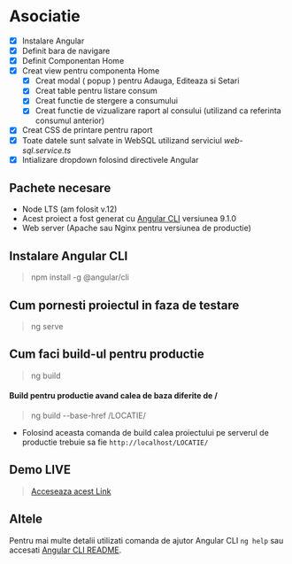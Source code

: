 # Asociatie

* [x] Instalare Angular
* [x] Definit bara de navigare
* [x] Definit Componentan Home
* [x] Creat view pentru componenta Home
  * [x] Creat modal ( popup ) pentru Adauga, Editeaza si Setari
  * [x] Creat table pentru listare consum
  * [x] Creat functie de stergere a consumului
  * [x] Creat functie de vizualizare raport al consului (utilizand ca referinta consumul anterior)
* [x] Creat CSS de printare pentru raport
* [x] Toate datele sunt salvate in WebSQL utilizand serviciul *web-sql.service.ts*
* [x] Intializare dropdown folosind directivele Angular

## Pachete necesare
* Node LTS (am folosit v.12)
* Acest proiect a fost generat cu [Angular CLI](https://github.com/angular/angular-cli) versiunea 9.1.0
* Web server (Apache sau Nginx pentru versiunea de productie)

## Instalare Angular CLI
> npm install -g @angular/cli

## Cum pornesti proiectul in faza de testare
> ng serve

## Cum faci build-ul pentru productie
> ng build
#### Build pentru productie avand calea de baza diferite de **/**
> ng build --base-href /LOCATIE/
- Folosind aceasta comanda de build calea proiectului pe serverul de productie trebuie sa fie `http://localhost/LOCATIE/`

## Demo LIVE
> [Acceseaza acest Link](https://colocaust.dev/proiect/asociatie/)

## Altele

Pentru mai multe detalii utilizati comanda de ajutor Angular CLI `ng help` sau accesati [Angular CLI README](https://github.com/angular/angular-cli/blob/master/README.md).
